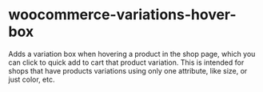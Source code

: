# woocommerce-variations-hover-box
Adds a variation box when hovering a product in the shop page, which you can click to quick add to cart that product variation. This is intended for shops that have products variations using only one attribute, like size, or just color, etc.
